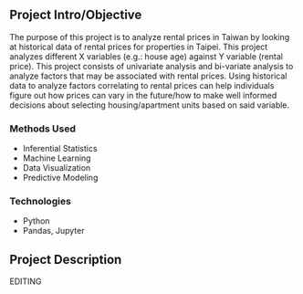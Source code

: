 ## Project Intro/Objective
The purpose of this project is to analyze rental prices in Taiwan by looking at historical data of rental prices for properties in Taipei. This project analyzes different X variables (e.g.: house age) against Y variable (rental price). This project consists of univariate analysis and bi-variate analysis to analyze factors that may be associated with rental prices. Using historical data to analyze factors correlating to rental prices can help individuals figure out how prices can vary in the future/how to make well informed decisions about selecting housing/apartment units based on said variable. 

### Methods Used
* Inferential Statistics
* Machine Learning
* Data Visualization
* Predictive Modeling


### Technologies
* Python
* Pandas, Jupyter


## Project Description
EDITING